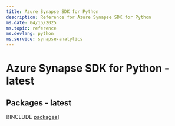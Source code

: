 ```yaml
---
title: Azure Synapse SDK for Python
description: Reference for Azure Synapse SDK for Python
ms.date: 04/15/2025
ms.topic: reference
ms.devlang: python
ms.service: synapse-analytics
---
```

# Azure Synapse SDK for Python - latest
## Packages - latest
[!INCLUDE [packages](synapse-index.md)]